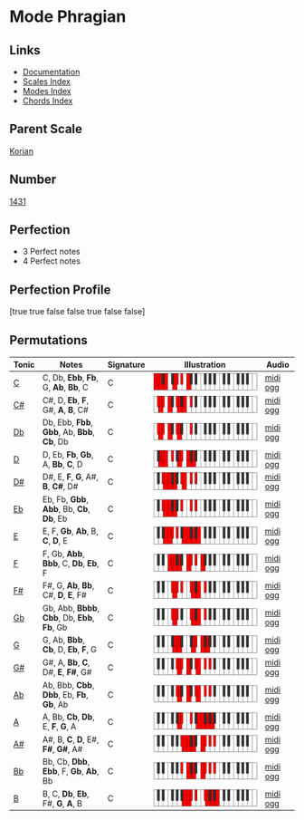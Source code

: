 # Mode Phragian

## Links

- [Documentation](index.md)
- [Scales Index](Scales.md)
- [Modes Index](Modes.md)
- [Chords Index](Chords.md)

## Parent Scale

[Korian](ScaleKorian.md)

## Number

[1431](https://ianring.com/musictheory/scales/1431)

## Perfection

- 3 Perfect notes
- 4 Perfect notes

## Perfection Profile

[true true false false true false false]

## Permutations

| Tonic | Notes | Signature | Illustration | Audio |
|-------|-------|-----------|--------------|-------|
| [C](ModeCNaturalPhragian.md) | C, Db, **Ebb**, **Fb**, G, **Ab**, **Bb**, C | C | ![CNaturalPhragian](ModeCNaturalPhragian.png) | [midi](ModeCNaturalPhragian.mid) [ogg](ModeCNaturalPhragian.ogg) |
| [C#](ModeCSharpPhragian.md) | C#, D, **Eb**, **F**, G#, **A**, **B**, C# | C | ![CSharpPhragian](ModeCSharpPhragian.png) | [midi](ModeCSharpPhragian.mid) [ogg](ModeCSharpPhragian.ogg) |
| [Db](ModeDFlatPhragian.md) | Db, Ebb, **Fbb**, **Gbb**, Ab, **Bbb**, **Cb**, Db | C | ![DFlatPhragian](ModeDFlatPhragian.png) | [midi](ModeDFlatPhragian.mid) [ogg](ModeDFlatPhragian.ogg) |
| [D](ModeDNaturalPhragian.md) | D, Eb, **Fb**, **Gb**, A, **Bb**, **C**, D | C | ![DNaturalPhragian](ModeDNaturalPhragian.png) | [midi](ModeDNaturalPhragian.mid) [ogg](ModeDNaturalPhragian.ogg) |
| [D#](ModeDSharpPhragian.md) | D#, E, **F**, **G**, A#, **B**, **C#**, D# | C | ![DSharpPhragian](ModeDSharpPhragian.png) | [midi](ModeDSharpPhragian.mid) [ogg](ModeDSharpPhragian.ogg) |
| [Eb](ModeEFlatPhragian.md) | Eb, Fb, **Gbb**, **Abb**, Bb, **Cb**, **Db**, Eb | C | ![EFlatPhragian](ModeEFlatPhragian.png) | [midi](ModeEFlatPhragian.mid) [ogg](ModeEFlatPhragian.ogg) |
| [E](ModeENaturalPhragian.md) | E, F, **Gb**, **Ab**, B, **C**, **D**, E | C | ![ENaturalPhragian](ModeENaturalPhragian.png) | [midi](ModeENaturalPhragian.mid) [ogg](ModeENaturalPhragian.ogg) |
| [F](ModeFNaturalPhragian.md) | F, Gb, **Abb**, **Bbb**, C, **Db**, **Eb**, F | C | ![FNaturalPhragian](ModeFNaturalPhragian.png) | [midi](ModeFNaturalPhragian.mid) [ogg](ModeFNaturalPhragian.ogg) |
| [F#](ModeFSharpPhragian.md) | F#, G, **Ab**, **Bb**, C#, **D**, **E**, F# | C | ![FSharpPhragian](ModeFSharpPhragian.png) | [midi](ModeFSharpPhragian.mid) [ogg](ModeFSharpPhragian.ogg) |
| [Gb](ModeGFlatPhragian.md) | Gb, Abb, **Bbbb**, **Cbb**, Db, **Ebb**, **Fb**, Gb | C | ![GFlatPhragian](ModeGFlatPhragian.png) | [midi](ModeGFlatPhragian.mid) [ogg](ModeGFlatPhragian.ogg) |
| [G](ModeGNaturalPhragian.md) | G, Ab, **Bbb**, **Cb**, D, **Eb**, **F**, G | C | ![GNaturalPhragian](ModeGNaturalPhragian.png) | [midi](ModeGNaturalPhragian.mid) [ogg](ModeGNaturalPhragian.ogg) |
| [G#](ModeGSharpPhragian.md) | G#, A, **Bb**, **C**, D#, **E**, **F#**, G# | C | ![GSharpPhragian](ModeGSharpPhragian.png) | [midi](ModeGSharpPhragian.mid) [ogg](ModeGSharpPhragian.ogg) |
| [Ab](ModeAFlatPhragian.md) | Ab, Bbb, **Cbb**, **Dbb**, Eb, **Fb**, **Gb**, Ab | C | ![AFlatPhragian](ModeAFlatPhragian.png) | [midi](ModeAFlatPhragian.mid) [ogg](ModeAFlatPhragian.ogg) |
| [A](ModeANaturalPhragian.md) | A, Bb, **Cb**, **Db**, E, **F**, **G**, A | C | ![ANaturalPhragian](ModeANaturalPhragian.png) | [midi](ModeANaturalPhragian.mid) [ogg](ModeANaturalPhragian.ogg) |
| [A#](ModeASharpPhragian.md) | A#, B, **C**, **D**, E#, **F#**, **G#**, A# | C | ![ASharpPhragian](ModeASharpPhragian.png) | [midi](ModeASharpPhragian.mid) [ogg](ModeASharpPhragian.ogg) |
| [Bb](ModeBFlatPhragian.md) | Bb, Cb, **Dbb**, **Ebb**, F, **Gb**, **Ab**, Bb | C | ![BFlatPhragian](ModeBFlatPhragian.png) | [midi](ModeBFlatPhragian.mid) [ogg](ModeBFlatPhragian.ogg) |
| [B](ModeBNaturalPhragian.md) | B, C, **Db**, **Eb**, F#, **G**, **A**, B | C | ![BNaturalPhragian](ModeBNaturalPhragian.png) | [midi](ModeBNaturalPhragian.mid) [ogg](ModeBNaturalPhragian.ogg) |
